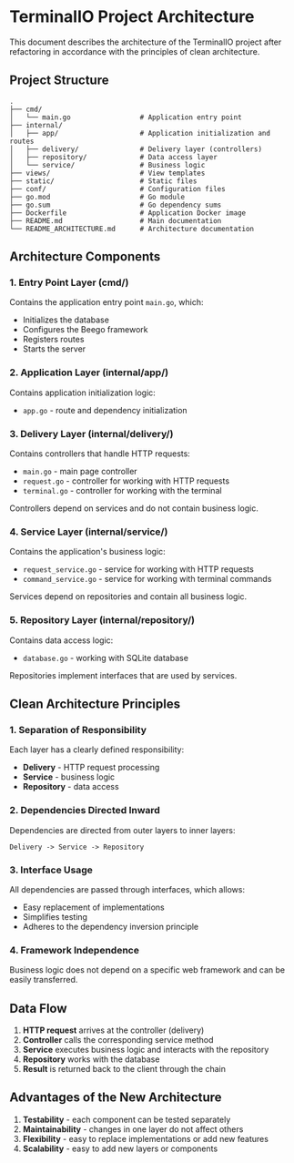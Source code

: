 # TerminalIO Project Architecture

This document describes the architecture of the TerminalIO project after refactoring in accordance with the principles of clean architecture.

## Project Structure

```
.
├── cmd/
│   └── main.go                 # Application entry point
├── internal/
│   ├── app/                    # Application initialization and routes
│   ├── delivery/               # Delivery layer (controllers)
│   ├── repository/             # Data access layer
│   └── service/                # Business logic
├── views/                      # View templates
├── static/                     # Static files
├── conf/                       # Configuration files
├── go.mod                      # Go module
├── go.sum                      # Go dependency sums
├── Dockerfile                  # Application Docker image
├── README.md                   # Main documentation
└── README_ARCHITECTURE.md      # Architecture documentation
```

## Architecture Components

### 1. Entry Point Layer (cmd/)

Contains the application entry point `main.go`, which:
- Initializes the database
- Configures the Beego framework
- Registers routes
- Starts the server

### 2. Application Layer (internal/app/)

Contains application initialization logic:
- `app.go` - route and dependency initialization

### 3. Delivery Layer (internal/delivery/)

Contains controllers that handle HTTP requests:
- `main.go` - main page controller
- `request.go` - controller for working with HTTP requests
- `terminal.go` - controller for working with the terminal

Controllers depend on services and do not contain business logic.

### 4. Service Layer (internal/service/)

Contains the application's business logic:
- `request_service.go` - service for working with HTTP requests
- `command_service.go` - service for working with terminal commands

Services depend on repositories and contain all business logic.

### 5. Repository Layer (internal/repository/)

Contains data access logic:
- `database.go` - working with SQLite database

Repositories implement interfaces that are used by services.

## Clean Architecture Principles

### 1. Separation of Responsibility

Each layer has a clearly defined responsibility:
- **Delivery** - HTTP request processing
- **Service** - business logic
- **Repository** - data access

### 2. Dependencies Directed Inward

Dependencies are directed from outer layers to inner layers:
```
Delivery -> Service -> Repository
```

### 3. Interface Usage

All dependencies are passed through interfaces, which allows:
- Easy replacement of implementations
- Simplifies testing
- Adheres to the dependency inversion principle

### 4. Framework Independence

Business logic does not depend on a specific web framework and can be easily transferred.

## Data Flow

1. **HTTP request** arrives at the controller (delivery)
2. **Controller** calls the corresponding service method
3. **Service** executes business logic and interacts with the repository
4. **Repository** works with the database
5. **Result** is returned back to the client through the chain

## Advantages of the New Architecture

1. **Testability** - each component can be tested separately
2. **Maintainability** - changes in one layer do not affect others
3. **Flexibility** - easy to replace implementations or add new features
4. **Scalability** - easy to add new layers or components